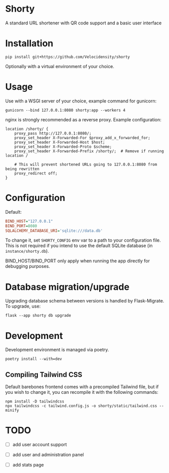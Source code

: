 # Shorty
A standard URL shortener with QR code support and a basic user interface

# Installation
```
pip install git+https://github.com/Velocidensity/shorty
```
Optionally with a virtual environment of your choice.

# Usage

Use with a WSGI server of your choice, example command for gunicorn:
```
gunicorn --bind 127.0.0.1:8080 shorty:app --workers 4
```

nginx is strongly recommended as a reverse proxy. Example configuration:

```nginx
location /shorty/ {
    proxy_pass http://127.0.0.1:8080/;
    proxy_set_header X-Forwarded-For $proxy_add_x_forwarded_for;
    proxy_set_header X-Forwarded-Host $host;
    proxy_set_header X-Forwarded-Proto $scheme;
    proxy_set_header X-Forwarded-Prefix /shorty/;  # Remove if running location /

    # This will prevent shortened URLs going to 127.0.0.1:8080 from being rewritten
    proxy_redirect off;
}
```

# Configuration
Default: 
```ini
BIND_HOST="127.0.0.1"
BIND_PORT=8080
SQLALCHEMY_DATABASE_URI='sqlite:///data.db'
```
To change it, set `SHORTY_CONFIG` env var to a path to your configuration file. This is not required if you intend to use the default SQLite database (in `instance/shorty.db`).

BIND_HOST/BIND_PORT only apply when running the app directly for debugging purposes.

# Database migration/upgrade
Upgrading database schema between versions is handled by Flask-Migrate.
To upgrade, use:
```
flask --app shorty db upgrade
```

# Development
Development environment is managed via poetry.

```
poetry install --with=dev
```

## Compiling Tailwind CSS
Default barebones frontend comes with a precompiled Tailwind file, but if you wish to change it, you can recompile it with the following commands:
```
npm install -D tailwindcss
npx tailwindcss -c tailwind.config.js -o shorty/static/tailwind.css --minify
```

# TODO
- [ ] add user account support
- [ ] add user and administration panel
- [ ] add stats page

